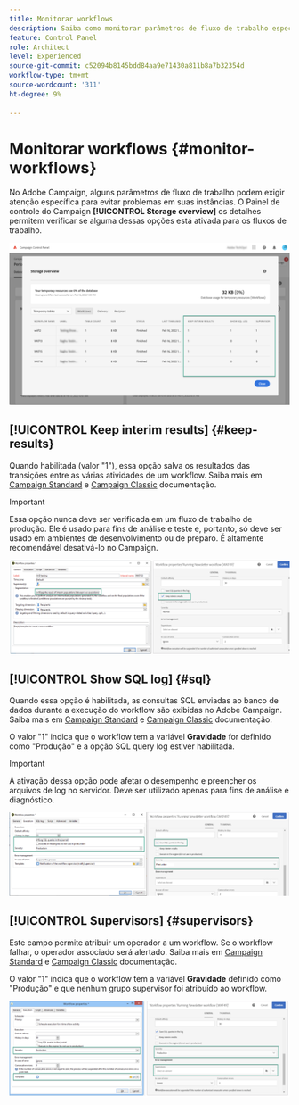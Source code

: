 ```yaml
---
title: Monitorar workflows
description: Saiba como monitorar parâmetros de fluxo de trabalho específicos que podem exigir atenção para evitar problemas em suas instâncias.
feature: Control Panel
role: Architect
level: Experienced
source-git-commit: c52094b8145bdd84aa9e71430a811b8a7b32354d
workflow-type: tm+mt
source-wordcount: '311'
ht-degree: 9%

---
```


# Monitorar workflows {#monitor-workflows}

<!--## Clean paused and completed workflows

When [!DNL Adobe Campaign] workflows are paused or completed, they leave temporary tables on your instances database that consume space and can lead to performance issues.

Control Panel allows you to identify those workflows and clean the temporary resources generated on your instances.

>[!NOTE]
>
>Technically, this operation executes the **[!UICONTROL Database cleanup technical workflow]** that runs on your Campaign instance everyday (see [Campaign Standard](https://experienceleague.adobe.com/docs/campaign-standard/using/administrating/application-settings/technical-workflows.html#list-of-technical-workflows) and [Campaign Classic](https://experienceleague.adobe.com/docs/campaign-classic/using/monitoring-campaign-classic/data-processing/database-cleanup-workflow.html) documentation). 

To clean paused and completed workflows, follow these steps:

1. Navigate to the **[!UICONTROL Performance monitoring]** card.

1. In the **[!UICONTROL Databases]** tab, select the instance where you want to perform the operation.

1. Access the **[!UICONTROL Storage overview]** details, then filter the list on **[!UICONTROL Temporary tables]**. Learn more on **[!UICONTROL Storage overview]** in [this page](database-storage-overview.md).

    ![](assets/wkf-monitoring-filter.png)

1. All temporary tables generated on your instances by workflows and deliveries display. Click the **[!UICONTROL Clean now]** button to delete the resources generated by paused and completed workflows.

    ![](assets/wkf-monitoring-clean.png)

1. Once the operation is confirmed, you can track the estimated remaining time in the **[!UICONTROL Storage overview]** list.

    ![](assets/wkf-monitoring-in-progress.png)

## Monitor workflow parameters -->

No Adobe Campaign, alguns parâmetros de fluxo de trabalho podem exigir atenção específica para evitar problemas em suas instâncias. O Painel de controle do Campaign **[!UICONTROL Storage overview]** os detalhes permitem verificar se alguma dessas opções está ativada para os fluxos de trabalho.

![](assets/wkf-monitoring-parameters.png)

## **[!UICONTROL Keep interim results]** {#keep-results}

Quando habilitada (valor &quot;1&quot;), essa opção salva os resultados das transições entre as várias atividades de um workflow. Saiba mais em [Campaign Standard](https://experienceleague.adobe.com/docs/campaign-standard/using/managing-processes-and-data/executing-a-workflow/managing-execution-options.html?lang=pt-BR) e [Campaign Classic](https://experienceleague.adobe.com/docs/campaign-classic/using/automating-with-workflows/introduction/workflow-best-practices.html?lang=pt-BR#logs) documentação.

>[!IMPORTANT]
>
>Essa opção nunca deve ser verificada em um fluxo de trabalho de produção. Ele é usado para fins de análise e teste e, portanto, só deve ser usado em ambientes de desenvolvimento ou de preparo. É altamente recomendável desativá-lo no Campaign.

![](assets/wkf-monitoring-keep.png)

## **[!UICONTROL Show SQL log]** {#sql}

Quando essa opção é habilitada, as consultas SQL enviadas ao banco de dados durante a execução do workflow são exibidas no Adobe Campaign. Saiba mais em [Campaign Standard](https://experienceleague.corp.adobe.com/docs/campaign-standard/using/managing-processes-and-data/executing-a-workflow/managing-execution-options.html?lang=en) e [Campaign Classic](https://experienceleague.adobe.com/docs/campaign-classic/using/automating-with-workflows/advanced-management/workflow-properties.html?lang=en#execution) documentação.

O valor &quot;1&quot; indica que o workflow tem a variável **Gravidade** for definido como &quot;Produção&quot; e a opção SQL query log estiver habilitada.

>[!IMPORTANT]
>
>A ativação dessa opção pode afetar o desempenho e preencher os arquivos de log no servidor. Deve ser utilizado apenas para fins de análise e diagnóstico.

![](assets/wkf-monitoring-sql.png)

## **[!UICONTROL Supervisors]** {#supervisors}

Este campo permite atribuir um operador a um workflow. Se o workflow falhar, o operador associado será alertado. Saiba mais em [Campaign Standard](https://experienceleague.corp.adobe.com/docs/campaign-standard/using/managing-processes-and-data/executing-a-workflow/monitoring-workflow-execution.html?lang=en#error-management) e [Campaign Classic](https://experienceleague.adobe.com/docs/campaign-classic/using/automating-with-workflows/advanced-management/workflow-properties.html?lang=en#error-management) documentação.

O valor &quot;1&quot; indica que o workflow tem a variável **Gravidade** definido como &quot;Produção&quot; e que nenhum grupo supervisor foi atribuído ao workflow.

![](assets/wkf-monitoring-supervisors.png)
